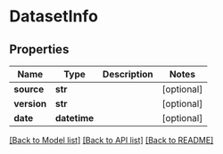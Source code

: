 # DatasetInfo

## Properties
Name | Type | Description | Notes
------------ | ------------- | ------------- | -------------
**source** | **str** |  | [optional] 
**version** | **str** |  | [optional] 
**date** | **datetime** |  | [optional] 

[[Back to Model list]](../README.md#documentation-for-models) [[Back to API list]](../README.md#documentation-for-api-endpoints) [[Back to README]](../README.md)


